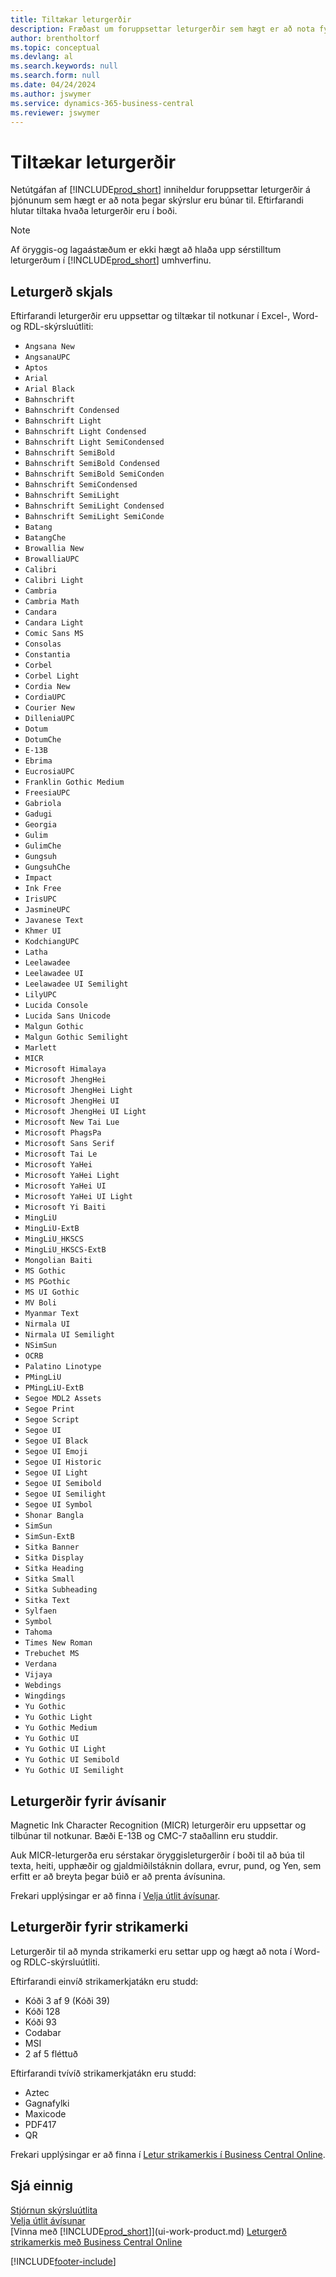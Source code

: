 ```yaml
---
title: Tiltækar leturgerðir
description: Fræðast um foruppsettar leturgerðir sem hægt er að nota fyrir skýrslur sem snúa að utanaðkomandi.
author: brentholtorf
ms.topic: conceptual
ms.devlang: al
ms.search.keywords: null
ms.search.form: null
ms.date: 04/24/2024
ms.author: jswymer
ms.service: dynamics-365-business-central
ms.reviewer: jswymer
---
```

# <a name="available-fonts"></a>Tiltækar leturgerðir

Netútgáfan af [!INCLUDE[prod_short](includes/prod_short.md)] inniheldur foruppsettar leturgerðir á þjónunum sem hægt er að nota þegar skýrslur eru búnar til. Eftirfarandi hlutar tiltaka hvaða leturgerðir eru í boði.

> [!NOTE]
> Af öryggis-og lagaástæðum er ekki hægt að hlaða upp sérstilltum leturgerðum í [!INCLUDE[prod_short](includes/prod_short.md)] umhverfinu.

## <a name="document-fonts"></a>Leturgerð skjals

Eftirfarandi leturgerðir eru uppsettar og tiltækar til notkunar í Excel-, Word- og RDL-skýrsluútliti:
 
* `Angsana New`
* `AngsanaUPC`
* `Aptos`
* `Arial`
* `Arial Black`
* `Bahnschrift`
* `Bahnschrift Condensed`
* `Bahnschrift Light`
* `Bahnschrift Light Condensed`
* `Bahnschrift Light SemiCondensed`
* `Bahnschrift SemiBold`
* `Bahnschrift SemiBold Condensed`
* `Bahnschrift SemiBold SemiConden`
* `Bahnschrift SemiCondensed`
* `Bahnschrift SemiLight`
* `Bahnschrift SemiLight Condensed`
* `Bahnschrift SemiLight SemiConde`
* `Batang`
* `BatangChe`
* `Browallia New`
* `BrowalliaUPC`
* `Calibri`
* `Calibri Light`
* `Cambria`
* `Cambria Math`
* `Candara`
* `Candara Light`
* `Comic Sans MS`
* `Consolas`
* `Constantia`
* `Corbel`
* `Corbel Light`
* `Cordia New`
* `CordiaUPC`
* `Courier New`
* `DilleniaUPC`
* `Dotum`
* `DotumChe`
* `E-13B`
* `Ebrima`
* `EucrosiaUPC`
* `Franklin Gothic Medium`
* `FreesiaUPC`
* `Gabriola`
* `Gadugi`
* `Georgia`
* `Gulim`
* `GulimChe`
* `Gungsuh`
* `GungsuhChe`
* `Impact`
* `Ink Free`
* `IrisUPC`
* `JasmineUPC`
* `Javanese Text`
* `Khmer UI`
* `KodchiangUPC`
* `Latha`
* `Leelawadee`
* `Leelawadee UI`
* `Leelawadee UI Semilight`
* `LilyUPC`
* `Lucida Console`
* `Lucida Sans Unicode`
* `Malgun Gothic`
* `Malgun Gothic Semilight`
* `Marlett`
* `MICR`
* `Microsoft Himalaya`
* `Microsoft JhengHei`
* `Microsoft JhengHei Light`
* `Microsoft JhengHei UI`
* `Microsoft JhengHei UI Light`
* `Microsoft New Tai Lue`
* `Microsoft PhagsPa`
* `Microsoft Sans Serif`
* `Microsoft Tai Le`
* `Microsoft YaHei`
* `Microsoft YaHei Light`
* `Microsoft YaHei UI`
* `Microsoft YaHei UI Light`
* `Microsoft Yi Baiti`
* `MingLiU`
* `MingLiU-ExtB`
* `MingLiU_HKSCS`
* `MingLiU_HKSCS-ExtB`
* `Mongolian Baiti`
* `MS Gothic`
* `MS PGothic`
* `MS UI Gothic`
* `MV Boli`
* `Myanmar Text`
* `Nirmala UI`
* `Nirmala UI Semilight`
* `NSimSun`
* `OCRB`
* `Palatino Linotype`
* `PMingLiU`
* `PMingLiU-ExtB`
* `Segoe MDL2 Assets`
* `Segoe Print`
* `Segoe Script`
* `Segoe UI`
* `Segoe UI Black`
* `Segoe UI Emoji`
* `Segoe UI Historic`
* `Segoe UI Light`
* `Segoe UI Semibold`
* `Segoe UI Semilight`
* `Segoe UI Symbol`
* `Shonar Bangla`
* `SimSun`
* `SimSun-ExtB`
* `Sitka Banner`
* `Sitka Display`
* `Sitka Heading`
* `Sitka Small`
* `Sitka Subheading`
* `Sitka Text`
* `Sylfaen`
* `Symbol`
* `Tahoma`
* `Times New Roman`
* `Trebuchet MS`
* `Verdana`
* `Vijaya`
* `Webdings`
* `Wingdings`
* `Yu Gothic`
* `Yu Gothic Light`
* `Yu Gothic Medium`
* `Yu Gothic UI`
* `Yu Gothic UI Light`
* `Yu Gothic UI Semibold`
* `Yu Gothic UI Semilight`

## <a name="fonts-for-checks"></a>Leturgerðir fyrir ávísanir

Magnetic Ink Character Recognition (MICR) leturgerðir eru uppsettar og tilbúnar til notkunar. Bæði E-13B og CMC-7 staðallinn eru studdir.  

Auk MICR-leturgerða eru sérstakar öryggisleturgerðir í boði til að búa til texta, heiti, upphæðir og gjaldmiðilstáknin dollara, evrur, pund, og Yen, sem erfitt er að breyta þegar búið er að prenta ávísunina.  

Frekari upplýsingar er að finna í [Velja útlit ávísunar](finance-how-define-check-layouts.md).  

## <a name="fonts-for-barcodes"></a>Leturgerðir fyrir strikamerki
Leturgerðir til að mynda strikamerki eru settar upp og hægt að nota í Word- og RDLC-skýrsluútliti.

Eftirfarandi einvíð strikamerkjatákn eru studd:
* Kóði 3 af 9 (Kóði 39)
* Kóði 128
* Kóði 93
* Codabar
* MSI
* 2 af 5 fléttuð

Eftirfarandi tvívíð strikamerkjatákn eru studd:
* Aztec
* Gagnafylki
* Maxicode
* PDF417
* QR

Frekari upplýsingar er að finna í [Letur strikamerkis í Business Central Online](/dynamics365/business-central/dev-itpro/developer/devenv-report-barcode-fonts).

## <a name="see-also"></a>Sjá einnig

[Stjórnun skýrsluútlita](ui-manage-report-layouts.md)  
[Velja útlit ávísunar](finance-how-define-check-layouts.md)  
[Vinna með [!INCLUDE[prod_short](includes/prod_short.md)]](ui-work-product.md)
[Leturgerð strikamerkis með Business Central Online](/dynamics365/business-central/dev-itpro/developer/devenv-report-barcode-fonts)

[!INCLUDE[footer-include](includes/footer-banner.md)]
